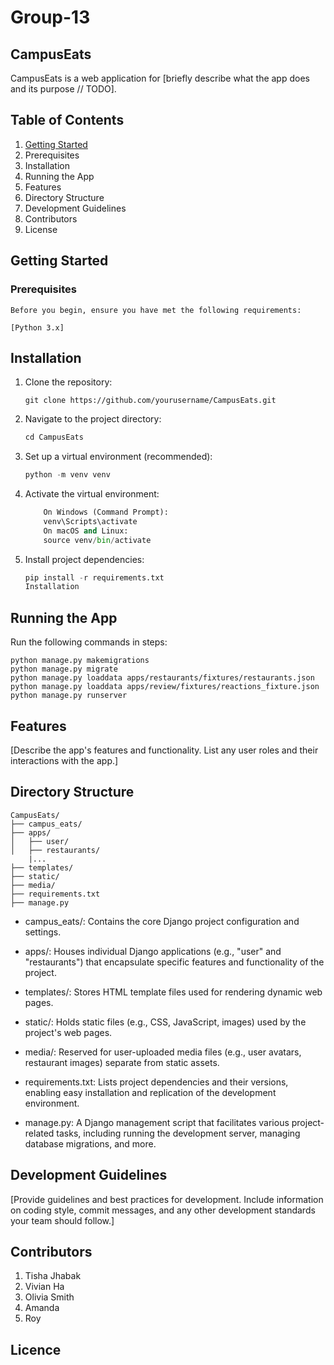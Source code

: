 # Group-13

## CampusEats

CampusEats is a web application for [briefly describe what the app does and its purpose // TODO].

## Table of Contents
1. [Getting Started](#2)
2. Prerequisites
3. Installation
4. Running the App
5. Features
6. Directory Structure
7. Development Guidelines
8. Contributors
9. License

## <a id="2">Getting Started</a>
### Prerequisites

    Before you begin, ensure you have met the following requirements:

    [Python 3.x]

## Installation
1. Clone the repository:
    ```
    git clone https://github.com/yourusername/CampusEats.git

    ```

2. Navigate to the project directory:
    ```python
    cd CampusEats
    ```

3. Set up a virtual environment (recommended):
    ```python
    python -m venv venv
    ```

4. Activate the virtual environment:

    ```python
        On Windows (Command Prompt):
        venv\Scripts\activate
        On macOS and Linux:
        source venv/bin/activate
    ```

5. Install project dependencies:
    ```python
    pip install -r requirements.txt
    Installation
    ```
## Running the App
Run the following commands in steps:

```
python manage.py makemigrations
python manage.py migrate
python manage.py loaddata apps/restaurants/fixtures/restaurants.json
python manage.py loaddata apps/review/fixtures/reactions_fixture.json
python manage.py runserver
```

## Features
[Describe the app's features and functionality. List any user roles and their interactions with the app.]

## Directory Structure
```
CampusEats/
├── campus_eats/
├── apps/
│   ├── user/
│   ├── restaurants/
    |...
├── templates/
├── static/
├── media/
├── requirements.txt
├── manage.py
```


- campus_eats/: Contains the core Django project configuration and settings.

- apps/: Houses individual Django applications (e.g., "user" and "restaurants") that encapsulate specific features and functionality of the project.

- templates/: Stores HTML template files used for rendering dynamic web pages.

- static/: Holds static files (e.g., CSS, JavaScript, images) used by the project's web pages.

- media/: Reserved for user-uploaded media files (e.g., user avatars, restaurant images) separate from static assets.

- requirements.txt: Lists project dependencies and their versions, enabling easy installation and replication of the development environment.

- manage.py: A Django management script that facilitates various project-related tasks, including running the development server, managing database migrations, and more.

## Development Guidelines
[Provide guidelines and best practices for development. Include information on coding style, commit messages, and any other development standards your team should follow.]

## Contributors
1. Tisha Jhabak
2. Vivian Ha
3. Olivia Smith
4. Amanda
5. Roy

## Licence



